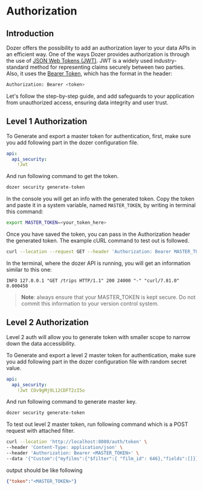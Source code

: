 # Authorization

## Introduction
Dozer offers the possibility to add an authorization layer to your data APIs in an efficient way. 
One of the ways Dozer provides authorization is through the use of [JSON Web Tokens (JWT)](https://jwt.io/introduction). JWT is a widely used industry-standard method for representing claims securely between two parties. Also, it uses the [Bearer Token](https://swagger.io/docs/specification/authentication/bearer-authentication/), which has the format in the header:

```bash
Authorization: Bearer <token>
```

Let's follow the step-by-step guide, and add safeguards to your application from unauthorized access, ensuring data integrity and user trust.

## Level 1 Authorization

To Generate and export a master token for authentication, first, make sure you add following part in the dozer configuration file.
```yaml
api:
  api_security:
    !Jwt
```

And run following command to get the token.
```bash
dozer security generate-token
```
In the console you will get an info with the generated token. Copy the token and paste it in a system variable, named `MASTER_TOKEN`, by writing in terminal this command:

```bash
export MASTER_TOKEN=<your_token_here>
```

Once you have saved the token, you can pass in the Authorization header the generated token. 
The example cURL command to test out is followed.

```bash
curl --location --request GET --header 'Authorization: Bearer MASTER_TOKEN' 'localhost:8080/trips'
```

In the terminal, where the dozer API is running, you will get an information similar to this one:
```
INFO 127.0.0.1 "GET /trips HTTP/1.1" 200 24000 "-" "curl/7.81.0" 0.000458    
```

> __Note__: always ensure that your MASTER_TOKEN is kept secure. Do not commit this information to your version control system.

## Level 2 Authorization
Level 2 auth will allow you to generate token with smaller scope to narrow down the data accessibility.

To Generate and export a level 2 master token for authentication, make sure you add following part in the dozer configuration file with random secret value.
```yaml
api:
  api_security:
    !Jwt COv9gMj9L12CDFT2zI5o
```

And run following command to generate master key.
```bash
dozer security generate-token
```

To test out level 2 master token, run following command which is a POST request with attached filter.
```bash
curl --location 'http://localhost:8080/auth/token' \
--header 'Content-Type: application/json' \
--header 'Authorization: Bearer <MASTER_TOKEN>' \
--data '{"Custom":{"myfilms":{"$filter":{ "film_id": 646},"fields":[]}}}'
```

output should be like following
```json
{"token":"<MASTER_TOKEN>"}
```
